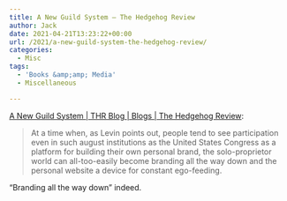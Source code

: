 ```yaml
---
title: A New Guild System – The Hedgehog Review
author: Jack
date: 2021-04-21T13:23:22+00:00
url: /2021/a-new-guild-system-the-hedgehog-review/
categories:
  - Misc
tags:
  - 'Books &amp;amp; Media'
  - Miscellaneous

---
```

<!--kg-card-begin: html-->

[A New Guild System | THR Blog | Blogs | The Hedgehog Review][1]:

> At a time when, as Levin points out, people tend to see participation even in such august institutions as the United States Congress as a platform for building their own personal brand, the solo-proprietor world can all-too-easily become branding all the way down and the personal website a device for constant ego-feeding.

&#8220;Branding all the way down&#8221; indeed.

<!--kg-card-end: html-->

 [1]: https://hedgehogreview.com/blog/thr/posts/a-new-guild-system